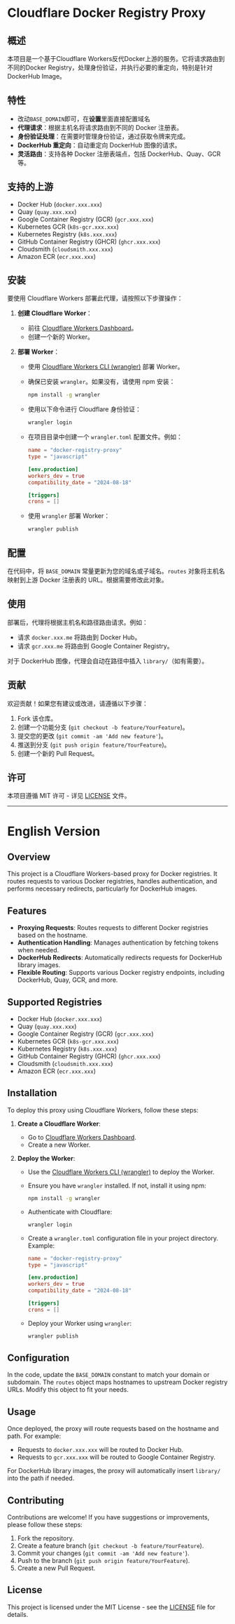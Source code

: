 # Cloudflare Docker Registry Proxy

## 概述

本项目是一个基于Cloudflare Workers反代Docker上游的服务。它将请求路由到不同的Docker Registry，处理身份验证，并执行必要的重定向，特别是针对DockerHub Image。

## 特性

- 改动`BASE_DOMAIN`即可，在**设置**里面直接配置域名
- **代理请求**：根据主机名将请求路由到不同的 Docker 注册表。
- **身份验证处理**：在需要时管理身份验证，通过获取令牌来完成。
- **DockerHub 重定向**：自动重定向 DockerHub 图像的请求。
- **灵活路由**：支持各种 Docker 注册表端点，包括 DockerHub、Quay、GCR 等。

## 支持的上游

- Docker Hub (`docker.xxx.xxx`)
- Quay (`quay.xxx.xxx`)
- Google Container Registry (GCR) (`gcr.xxx.xxx`)
- Kubernetes GCR (`k8s-gcr.xxx.xxx`)
- Kubernetes Registry (`k8s.xxx.xxx`)
- GitHub Container Registry (GHCR) (`ghcr.xxx.xxx`)
- Cloudsmith (`cloudsmith.xxx.xxx`)
- Amazon ECR (`ecr.xxx.xxx`)

## 安装

要使用 Cloudflare Workers 部署此代理，请按照以下步骤操作：

1. **创建 Cloudflare Worker**：
   - 前往 [Cloudflare Workers Dashboard](https://workers.cloudflare.com/)。
   - 创建一个新的 Worker。

2. **部署 Worker**：
   - 使用 [Cloudflare Workers CLI (wrangler)](https://developers.cloudflare.com/workers/cli-wrangler) 部署 Worker。
   - 确保已安装 `wrangler`。如果没有，请使用 npm 安装：

     ```bash
     npm install -g wrangler
     ```

   - 使用以下命令进行 Cloudflare 身份验证：

     ```bash
     wrangler login
     ```

   - 在项目目录中创建一个 `wrangler.toml` 配置文件。例如：

     ```toml
     name = "docker-registry-proxy"
     type = "javascript"

     [env.production]
     workers_dev = true
     compatibility_date = "2024-08-18"

     [triggers]
     crons = []
     ```

   - 使用 `wrangler` 部署 Worker：

     ```bash
     wrangler publish
     ```

## 配置

在代码中，将 `BASE_DOMAIN` 常量更新为您的域名或子域名。`routes` 对象将主机名映射到上游 Docker 注册表的 URL。根据需要修改此对象。

## 使用

部署后，代理将根据主机名和路径路由请求。例如：

- 请求 `docker.xxx.me` 将路由到 Docker Hub。
- 请求 `gcr.xxx.me` 将路由到 Google Container Registry。

对于 DockerHub 图像，代理会自动在路径中插入 `library/`（如有需要）。

## 贡献

欢迎贡献！如果您有建议或改进，请遵循以下步骤：

1. Fork 该仓库。
2. 创建一个功能分支 (`git checkout -b feature/YourFeature`)。
3. 提交您的更改 (`git commit -am 'Add new feature'`)。
4. 推送到分支 (`git push origin feature/YourFeature`)。
5. 创建一个新的 Pull Request。

## 许可

本项目遵循 MIT 许可 - 详见 [LICENSE](LICENSE) 文件。

---

# English Version

## Overview

This project is a Cloudflare Workers-based proxy for Docker registries. It routes requests to various Docker registries, handles authentication, and performs necessary redirects, particularly for DockerHub images.

## Features

- **Proxying Requests**: Routes requests to different Docker registries based on the hostname.
- **Authentication Handling**: Manages authentication by fetching tokens when needed.
- **DockerHub Redirects**: Automatically redirects requests for DockerHub library images.
- **Flexible Routing**: Supports various Docker registry endpoints, including DockerHub, Quay, GCR, and more.

## Supported Registries

- Docker Hub (`docker.xxx.xxx`)
- Quay (`quay.xxx.xxx`)
- Google Container Registry (GCR) (`gcr.xxx.xxx`)
- Kubernetes GCR (`k8s-gcr.xxx.xxx`)
- Kubernetes Registry (`k8s.xxx.xxx`)
- GitHub Container Registry (GHCR) (`ghcr.xxx.xxx`)
- Cloudsmith (`cloudsmith.xxx.xxx`)
- Amazon ECR (`ecr.xxx.xxx`)

## Installation

To deploy this proxy using Cloudflare Workers, follow these steps:

1. **Create a Cloudflare Worker**:
   - Go to [Cloudflare Workers Dashboard](https://workers.cloudflare.com/).
   - Create a new Worker.

2. **Deploy the Worker**:
   - Use the [Cloudflare Workers CLI (wrangler)](https://developers.cloudflare.com/workers/cli-wrangler) to deploy the Worker.
   - Ensure you have `wrangler` installed. If not, install it using npm:

     ```bash
     npm install -g wrangler
     ```

   - Authenticate with Cloudflare:

     ```bash
     wrangler login
     ```

   - Create a `wrangler.toml` configuration file in your project directory. Example:

     ```toml
     name = "docker-registry-proxy"
     type = "javascript"

     [env.production]
     workers_dev = true
     compatibility_date = "2024-08-18"

     [triggers]
     crons = []
     ```

   - Deploy your Worker using `wrangler`:

     ```bash
     wrangler publish
     ```

## Configuration

In the code, update the `BASE_DOMAIN` constant to match your domain or subdomain. The `routes` object maps hostnames to upstream Docker registry URLs. Modify this object to fit your needs.

## Usage

Once deployed, the proxy will route requests based on the hostname and path. For example:

- Requests to `docker.xxx.xxx` will be routed to Docker Hub.
- Requests to `gcr.xxx.xxx` will be routed to Google Container Registry.

For DockerHub library images, the proxy will automatically insert `library/` into the path if needed.

## Contributing

Contributions are welcome! If you have suggestions or improvements, please follow these steps:

1. Fork the repository.
2. Create a feature branch (`git checkout -b feature/YourFeature`).
3. Commit your changes (`git commit -am 'Add new feature'`).
4. Push to the branch (`git push origin feature/YourFeature`).
5. Create a new Pull Request.

## License

This project is licensed under the MIT License - see the [LICENSE](LICENSE) file for details.
